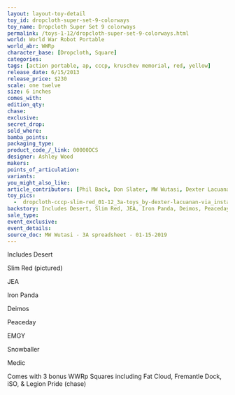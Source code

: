 ```yaml
---
layout: layout-toy-detail 
toy_id: dropcloth-super-set-9-colorways
toy_name: Dropcloth Super Set 9 colorways
permalink: /toys-1-12/dropcloth-super-set-9-colorways.html
world: World War Robot Portable
world_abr: WWRp
character_base: [Dropcloth, Square]
categories: 
tags: [action portable, ap, cccp, kruschev memorial, red, yellow] 
release_date: 6/15/2013
release_price: $230 
scale: one twelve
size: 6 inches
comes_with: 
edition_qty: 
chase: 
exclusive: 
secret_drop: 
sold_where: 
bamba_points: 
packaging_type: 
product_code_/_link: 00000DCS
designer: Ashley Wood
makers: 
points_of_articulation: 
variants: 
you_might_also_like: 
article_contributors: [Phil Back, Don Slater, MW Wutasi, Dexter Lacuanan]
toy_pics: 
  -  dropcloth-cccp-slim-red_01-12_3a-toys_by-dexter-lacuanan-via_instagram.jpg
backstory: Includes Desert, Slim Red, JEA, Iron Panda, Deimos, Peaceday, EMGY, Snowballer & Medic. Comes with 3 bonus WWRp Squares including Fat Cloud, Fremantle Dock, iSO, & Legion Pride (chase)
sale_type: 
event_exclusive: 
event_details: 
source_doc: MW Wutasi - 3A spreadsheet - 01-15-2019
---
```

Includes Desert

Slim Red (pictured)

JEA

Iron Panda

Deimos

Peaceday

EMGY

Snowballer

Medic

Comes with 3 bonus WWRp Squares including Fat Cloud, Fremantle Dock, iSO, & Legion Pride (chase)